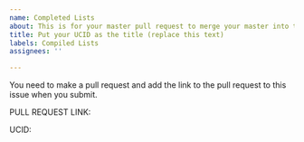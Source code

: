 ```yaml
---
name: Completed Lists
about: This is for your master pull request to merge your master into this repo.
title: Put your UCID as the title (replace this text)
labels: Compiled Lists
assignees: ''

---
```


You need to make a pull request and add the link to the pull request to this issue when you submit.  

PULL REQUEST LINK: 

UCID:
